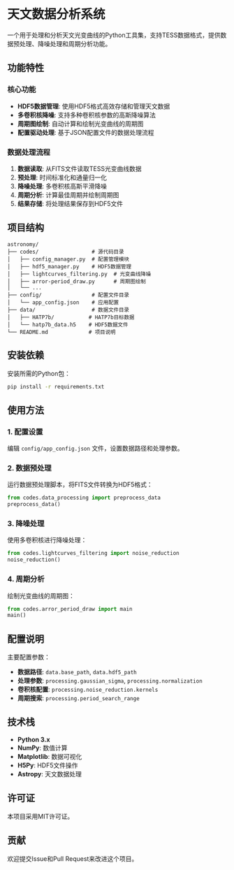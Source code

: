 # 天文数据分析系统

一个用于处理和分析天文光变曲线的Python工具集，支持TESS数据格式，提供数据预处理、降噪处理和周期分析功能。

## 功能特性

### 核心功能
- **HDF5数据管理**: 使用HDF5格式高效存储和管理天文数据
- **多卷积核降噪**: 支持多种卷积核参数的高斯降噪算法
- **周期图绘制**: 自动计算和绘制光变曲线的周期图
- **配置驱动处理**: 基于JSON配置文件的数据处理流程

### 数据处理流程
1. **数据读取**: 从FITS文件读取TESS光变曲线数据
2. **预处理**: 时间标准化和通量归一化
3. **降噪处理**: 多卷积核高斯平滑降噪
4. **周期分析**: 计算最佳周期并绘制周期图
5. **结果存储**: 将处理结果保存到HDF5文件

## 项目结构

```
astronomy/
├── codes/                 # 源代码目录
│   ├── config_manager.py  # 配置管理模块
│   ├── hdf5_manager.py    # HDF5数据管理
│   ├── lightcurves_filtering.py  # 光变曲线降噪
│   ├── arror-period_draw.py      # 周期图绘制
│   └── ...
├── config/                # 配置文件目录
│   └── app_config.json    # 应用配置
├── data/                  # 数据文件目录
│   ├── HATP7b/           # HATP7b目标数据
│   └── hatp7b_data.h5    # HDF5数据文件
└── README.md             # 项目说明
```

## 安装依赖

安装所需的Python包：

```bash
pip install -r requirements.txt
```

## 使用方法

### 1. 配置设置
编辑 `config/app_config.json` 文件，设置数据路径和处理参数。

### 2. 数据预处理
运行数据预处理脚本，将FITS文件转换为HDF5格式：

```python
from codes.data_processing import preprocess_data
preprocess_data()
```

### 3. 降噪处理
使用多卷积核进行降噪处理：

```python
from codes.lightcurves_filtering import noise_reduction
noise_reduction()
```

### 4. 周期分析
绘制光变曲线的周期图：

```python
from codes.arror_period_draw import main
main()
```

## 配置说明

主要配置参数：

- **数据路径**: `data.base_path`, `data.hdf5_path`
- **处理参数**: `processing.gaussian_sigma`, `processing.normalization`
- **卷积核配置**: `processing.noise_reduction.kernels`
- **周期搜索**: `processing.period_search_range`

## 技术栈

- **Python 3.x**
- **NumPy**: 数值计算
- **Matplotlib**: 数据可视化
- **H5Py**: HDF5文件操作
- **Astropy**: 天文数据处理

## 许可证

本项目采用MIT许可证。

## 贡献

欢迎提交Issue和Pull Request来改进这个项目。
